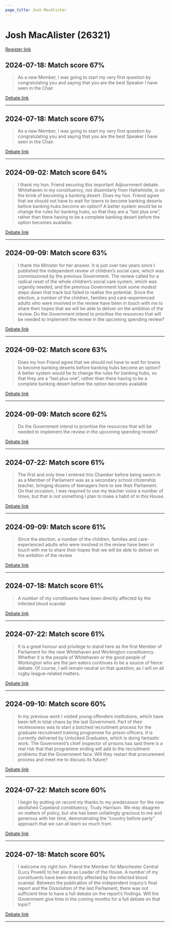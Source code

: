 ```yaml
---
page_title: Josh MacAlister
---
```


# Josh MacAlister  (26321)

[Register link](https://www.theyworkforyou.com/mp/26321/register)



## 2024-07-18: Match score 67%

>As a new Member, I was going to start my very first question by congratulating you and saying that you are the best Speaker I have seen in the Chair

[Debate link](https://www.theyworkforyou.com/debates/?id=2024-07-18f.174.5) 

---



## 2024-07-18: Match score 67%

>As a new Member, I was going to start my very first question by congratulating you and saying that you are the best Speaker I have seen in the Chair.

[Debate link](https://www.theyworkforyou.com/debates/?id=2024-07-18f.174.5) 

---



## 2024-09-02: Match score 64%

>I thank my hon. Friend securing this important Adjournment debate. Whitehaven in my constituency, not dissimilarly from Haltwhistle, is on the brink of becoming a banking desert. Does my hon. Friend agree that we should not have to wait for towns to become banking deserts before banking hubs become an option? A better system would be to change the rules for banking hubs, so that they are a “last plus one”, rather than there having to be a complete banking desert before the option becomes available.

[Debate link](https://www.theyworkforyou.com/debates/?id=2024-09-02a.130.2) 

---



## 2024-09-09: Match score 63%

>I thank the Minister for her answer. It is just over two years since I published the independent review of children’s social care, which was commissioned by the previous Government. The review called for a radical reset of the whole children’s social care system, which was urgently needed, and the previous Government took some modest steps down that track but failed to realise the potential. Since the election, a number of the children, families and care-experienced adults who were involved in the review have been in touch with me to share their hopes that we will be able to deliver on the ambition of the review. Do the Government intend to prioritise the resources that will be needed to implement the review in the upcoming spending review?

[Debate link](https://www.theyworkforyou.com/debates/?id=2024-09-09b.549.8) 

---



## 2024-09-02: Match score 63%

>Does my hon Friend agree that we should not have to wait for towns to become banking deserts before banking hubs become an option? A better system would be to change the rules for banking hubs, so that they are a “last plus one”, rather than there having to be a complete banking desert before the option becomes available

[Debate link](https://www.theyworkforyou.com/debates/?id=2024-09-02a.130.2) 

---



## 2024-09-09: Match score 62%

>Do the Government intend to prioritise the resources that will be needed to implement the review in the upcoming spending review?

[Debate link](https://www.theyworkforyou.com/debates/?id=2024-09-09b.549.8) 

---



## 2024-07-22: Match score 61%

>The first and only time I entered this Chamber before being sworn in as a Member of Parliament was as a secondary school citizenship teacher, bringing dozens of teenagers here to see their Parliament. On that occasion, I was required to use my teacher voice a number of times, but that is not something I plan to make a habit of in this House.

[Debate link](https://www.theyworkforyou.com/debates/?id=2024-07-22e.459.1) 

---



## 2024-09-09: Match score 61%

>Since the election, a number of the children, families and care-experienced adults who were involved in the review have been in touch with me to share their hopes that we will be able to deliver on the ambition of the review

[Debate link](https://www.theyworkforyou.com/debates/?id=2024-09-09b.549.8) 

---



## 2024-07-18: Match score 61%

>A number of my constituents have been directly affected by the infected blood scandal

[Debate link](https://www.theyworkforyou.com/debates/?id=2024-07-18f.174.5) 

---



## 2024-07-22: Match score 61%

>It is a great honour and privilege to stand here as the first Member of Parliament for the new Whitehaven and Workington constituency. Whether it is the people of Whitehaven or the good people of Workington who are the jam eaters continues to be a source of fierce debate. Of course, I will remain neutral on that question, as I will on all rugby league-related matters.

[Debate link](https://www.theyworkforyou.com/debates/?id=2024-07-22e.459.1) 

---



## 2024-09-10: Match score 60%

>In my previous work I visited young offenders institutions, which have been left in total chaos by the last Government. Part of their recklessness was to start a botched recruitment process for the graduate recruitment training programme for prison officers. It is currently delivered by Unlocked Graduates, which is doing fantastic work. The Government’s chief inspector of prisons has said there is a real risk that that programme ending will add to the recruitment problems that the Government face. Will they restart that procurement process and meet me to discuss its future?

[Debate link](https://www.theyworkforyou.com/debates/?id=2024-09-10a.685.8) 

---



## 2024-07-22: Match score 60%

>I begin by putting on record my thanks to my predecessor for the now abolished Copeland constituency, Trudy Harrison. We may disagree on matters of policy, but she has been unfailingly gracious to me and generous with her time, demonstrating the “country before party” approach that we can all learn so much from.

[Debate link](https://www.theyworkforyou.com/debates/?id=2024-07-22e.459.1) 

---



## 2024-07-18: Match score 60%

>I welcome my right hon. Friend the Member for Manchester Central (Lucy Powell) to her place as Leader of the House. A number of my constituents have been directly affected by the infected blood scandal. Between the publication of the independent inquiry’s final report and the Dissolution of the last Parliament, there was not sufficient time to have a full debate on the report’s findings. Will the Government give time in the coming months for a full debate on that topic?

[Debate link](https://www.theyworkforyou.com/debates/?id=2024-07-18f.174.5) 

---

